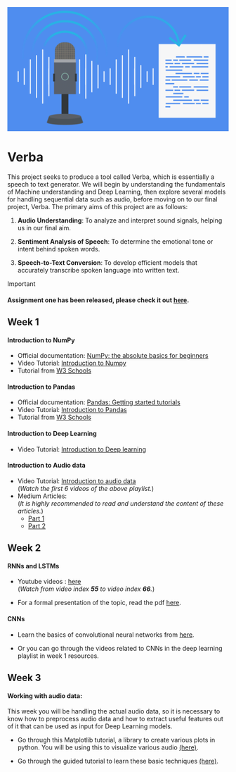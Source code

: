 ![alt text](./assets/verba.png "Logo Title Text 1")

# Verba

This project seeks to produce a tool called Verba, which is essentially a speech to text generator. We will begin by understanding the fundamentals of Machine understanding and Deep Learning, then explore several models for handling sequential data such as audio, before moving on to our final project, Verba. The primary aims of this project are as follows:

1. **Audio Understanding**: To analyze and interpret sound signals, helping us in our final aim.

2. **Sentiment Analysis of Speech**: To determine the emotional tone or intent behind spoken words.

3. **Speech-to-Text Conversion**: To develop efficient models that accurately transcribe spoken language into written text.

> [!IMPORTANT]  
> #### Assignment one has been released, please check it out [here](./assignments/README.md).

## Week 1


#### Introduction to NumPy

- Official documentation: [NumPy: the absolute basics for beginners](https://numpy.org/doc/2.1/user/absolute_beginners.html)  
- Video Tutorial: [Introduction to Numpy](https://www.youtube.com/watch?v=QUT1VHiLmmI)
- Tutorial from [W3 Schools](https://www.w3schools.com/python/numpy)


#### Introduction to Pandas

- Official documentation: [Pandas: Getting started tutorials](https://pandas.pydata.org/docs/getting_started/intro_tutorials/index.html)
- Video Tutorial: [Introduction to Pandas](https://www.youtube.com/watch?v=dUpyC40cF6Q&list=PLUaB-1hjhk8GZOuylZqLz-Qt9RIdZZMBE)
- Tutorial from [W3 Schools](https://www.w3schools.com/python/pandas)

#### Introduction to Deep Learning
- Video Tutorial: [Introduction to Deep learning](https://www.youtube.com/playlist?list=PLZbbT5o_s2xq7LwI2y8_QtvuXZedL6tQU)

#### Introduction to Audio data

- Video Tutorial: [Introduction to audio data](https://www.youtube.com/playlist?list=PL-wATfeyAMNqIee7cH3q1bh4QJFAaeNv0)  
(*Watch the first 6 videos of the above playlist.*)
- Medium Articles:  
(*It is highly recommended to read and understand the content of these articles.*)
    - [Part 1](https://towardsdatascience.com/audio-deep-learning-made-simple-part-1-state-of-the-art-techniques-da1d3dff2504)
    - [Part 2](https://towardsdatascience.com/audio-deep-learning-made-simple-part-2-why-mel-spectrograms-perform-better-aad889a93505)  

## Week 2


#### RNNs and LSTMs
- Youtube videos : [here](https://www.youtube.com/playlist?list=PLKnIA16_RmvYuZauWaPlRTC54KxSNLtNn)  
(*Watch from video index **55** to video index **66**.*)

- For a formal presentation of the topic, read the pdf [here](./assets/rnn_tutorial.pdf).

#### CNNs

- Learn the basics of convolutional neural networks from [here](https://medium.com/@prathammodi001/convolutional-neural-networks-for-dummies-a-step-by-step-cnn-tutorial-e68f464d608f).

- Or you can go through the videos related to CNNs in the deep learning playlist in week 1 resources.


## Week 3

#### Working with audio data:

This week you will be handling the actual audio data, so it is necessary to know how to preprocess audio data and how to extract useful features out of it that can be used as input for Deep Learning models.

- Go through this Matplotlib tutorial, a library to create various plots in python. You will be using this to visualize various audio  [(here)](https://www.youtube.com/watch?v=OZOOLe2imFo).

- Go through the guided tutorial to learn these basic techniques [(here)](https://www.kaggle.com/code/sahandissanayaka/complete-notebook-for-audio-preprocessing).

